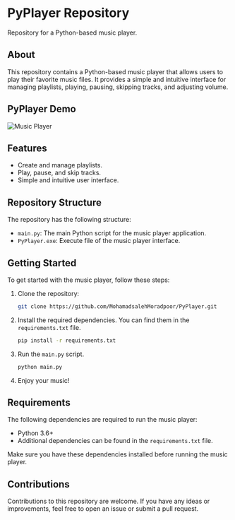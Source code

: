 # PyPlayer Repository

Repository for a Python-based music player.

## About

This repository contains a Python-based music player that allows users to play their favorite music files. It provides a simple and intuitive interface for managing playlists, playing, pausing, skipping tracks, and adjusting volume.

## PyPlayer Demo

![Music Player](animation_st.gif)

## Features

- Create and manage playlists.
- Play, pause, and skip tracks.
- Simple and intuitive user interface.

## Repository Structure

The repository has the following structure:

- `main.py`: The main Python script for the music player application.
- `PyPlayer.exe`: Execute file of the music player interface.

## Getting Started

To get started with the music player, follow these steps:

1. Clone the repository:

    ```bash
    git clone https://github.com/MohamadsalehMoradpoor/PyPlayer.git
    ```

2. Install the required dependencies. You can find them in the `requirements.txt` file.

    ```bash
    pip install -r requirements.txt
    ```

3. Run the `main.py` script.

    ```bash
    python main.py
    ```

4. Enjoy your music!

## Requirements

The following dependencies are required to run the music player:

- Python 3.6+
- Additional dependencies can be found in the `requirements.txt` file.

Make sure you have these dependencies installed before running the music player.

## Contributions

Contributions to this repository are welcome. If you have any ideas or improvements, feel free to open an issue or submit a pull request.